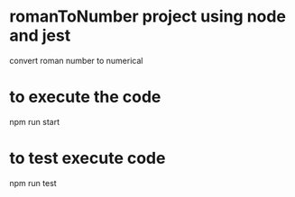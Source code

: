 # romanToNumber project using node and jest
convert roman number to numerical
# to execute the code
npm run start
# to test execute code
npm run test
